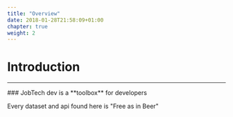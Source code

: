 ```yaml
---
title: "Overview"
date: 2018-01-28T21:58:09+01:00
chapter: true
weight: 2
---
```

# Introduction
<hr>
### JobTech dev is a **toolbox** for developers

Every dataset and api found here is "Free as in Beer" 
